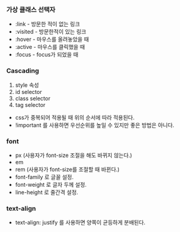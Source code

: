 ### 가상 클래스 선택자
- :link - 방문한 적이 없는 링크
- :visited - 방문한적이 있는 링크
- :hover - 마우스를 올려놓았을 때
- :active - 마우스를 클릭했을 때
- :focus - focus가 되었을 때

### Cascading
1. style 속성
2. id selector
3. class selector
4. tag selector
- css가 중복되어 적용될 때 위의 순서에 따라 적용된다.
- !important 를 사용하면 우선순위를 높일 수 있지만 좋은 방법은 아니다.

 ### font
 - px (사용자가 font-size 조절을 해도 바뀌지 않는다.)
 - em 
 - rem (사용자가 font-size를 조절할 때 바뀐다.)
 - font-family 로 글꼴 설정.
 - font-weight 로 글자 두께 설정.
 - line-height 로 줄간격 설정.

 ### text-align
- text-align: justify 를 사용하면 양쪽이 균등하게 분배된다. 
